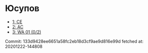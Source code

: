 # Юсупов
- [1: CE](1.md)
- [2: AC](2.md)
- [3: WA 01 (0/2)](3.md)

Commit: 133d9428ee6651a58fc2eb18d3cf9ae9d816e99d
 fetched at: 20201222-144808
